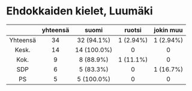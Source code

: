 # Ehdokkaiden kielet, Luumäki

| |yhteensä|suomi|ruotsi|jokin muu|
|:---:|:---:|:---:|:---:|:---:|
|Yhteensä|34|32 (94.1%)|1 (2.94%)|1 (2.94%)|
|Kesk.|14|14 (100.0%)|0|0|
|Kok.|9|8 (88.9%)|1 (11.1%)|0|
|SDP|6|5 (83.3%)|0|1 (16.7%)|
|PS|5|5 (100.0%)|0|0|

